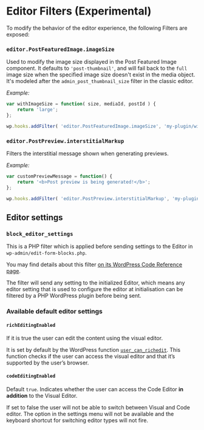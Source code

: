 # Editor Filters (Experimental)
To modify the behavior of the editor experience, the following Filters are exposed:

### `editor.PostFeaturedImage.imageSize`

Used to modify the image size displayed in the Post Featured Image component. It defaults to `'post-thumbnail'`, and will fail back to the `full` image size when the specified image size doesn't exist in the media object. It's modeled after the `admin_post_thumbnail_size` filter in the classic editor.

_Example:_

```js
var withImageSize = function( size, mediaId, postId ) {
	return 'large';
};

wp.hooks.addFilter( 'editor.PostFeaturedImage.imageSize', 'my-plugin/with-image-size', withImageSize );
```

### `editor.PostPreview.interstitialMarkup`

Filters the interstitial message shown when generating previews.

_Example:_

```js
var customPreviewMessage = function() {
    return '<b>Post preview is being generated!</b>';
};

wp.hooks.addFilter( 'editor.PostPreview.interstitialMarkup', 'my-plugin/custom-preview-message', customPreviewMessage );
```

## Editor settings

### `block_editor_settings`
This is a PHP filter which is applied before sending settings to the Editor in `wp-admin/edit-form-blocks.php`.

You may find details about this filter [on its WordPress Code Reference page](wp-admin/edit-form-blocks.php).

The filter will send any setting to the initialized Editor, which means any editor setting that is used to configure the editor at initialisation can be filtered by a PHP WordPress plugin before being sent. 

### Available default editor settings

#### `richEditingEnabled`
If it is true the user can edit the content using the visual editor.

It is set by default by the WordPress function [`user_can_richedit`](https://developer.wordpress.org/reference/functions/user_can_richedit/). This function checks if the user can access the visual editor and that it’s supported by the user’s browser.


#### `codeEditingEnabled`
Default `true`. Indicates whether the user can access the Code Editor **in addition** to the Visual Editor.

If set to false the user will not be able to switch between Visual and Code editor. The option in the settings menu will not be available and the keyboard shortcut for switching editor types will not fire.  
